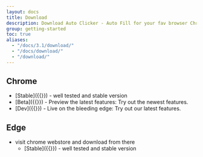 ```yaml
---
layout: docs
title: Download
description: Download Auto Clicker - Auto Fill for your fav browser Chrome and Edge
group: getting-started
toc: true
aliases:
  - "/docs/3.1/download/"
  - "/docs/download/"
  - "/download/"
---
```


## Chrome
- [Stable]({{<param download.chrome.stable>}})  - well tested and stable version
- [Beta]({{<param download.chrome.beta>}}) - Preview the latest features: Try out the newest features. 
- [Dev]({{<param download.chrome.dev>}}) - Live on the bleeding edge: Try out our latest features. 


## Edge
- visit chrome webstore and download from there
  - [Stable]({{<param download.chrome.stable>}})  - well tested and stable version



